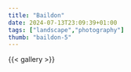 ```yaml
---
title: "Baildon"
date: 2024-07-13T23:09:39+01:00
tags: ["landscape","photography"]
thumb: "baildon-5"
---
```


{{< gallery >}}
